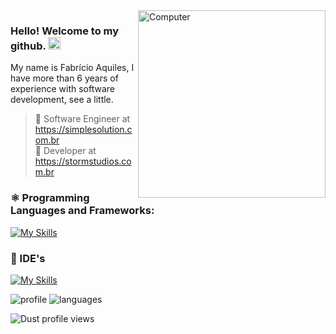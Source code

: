 <img src="https://raw.githubusercontent.com/MicaelliMedeiros/micaellimedeiros/master/image/computer-illustration.png" min-width="200px" max-width="200px" width="300px" align="right" alt="Computer">

### Hello! Welcome to my github. <img src="https://raw.githubusercontent.com/kaueMarques/kaueMarques/master/hi.gif" width="20px">

My name is Fabrício Aquiles, I have more than 6 years of experience with software development, see a little.

> 💼 Software Engineer at https://simplesolution.com.br <br/>
> 🤖 Developer at https://stormstudios.com.br <br/>

### ⚛️  Programming Languages and Frameworks:
[![My Skills](https://skillicons.dev/icons?i=java,typescript,spring,nestjs,prisma,mysql,redis,docker,aws,terraform)](https://skillicons.dev)

### 📃 IDE's
  [![My Skills](https://skillicons.dev/icons?i=idea,webstorm,pycharm,vscode)](https://skillicons.dev)
  
![profile] 
![languages]

[profile]: https://github-readme-stats.vercel.app/api?username=fabricioaquiles&show_icons=true&theme=omni&count_private=true&hide_border=true
[languages]: https://github-readme-stats.vercel.app/api/top-langs/?username=fabricioaquiles&theme=omni&layout=compact&hide_border=true

<p align="left"><img src="https://komarev.com/ghpvc/?username=fabricioaquiles&color=blue" alt="Dust profile views" /> </p>
